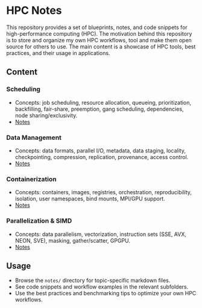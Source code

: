 # HPC Notes

This repository provides a set of blueprints, notes, and code snippets for high-performance computing (HPC). The motivation behind this repository is to store and organize my own HPC workflows, tool and make them open source for others to use. The main content is a showcase of HPC tools, best practices, and their usage in applications.

## Content

### Scheduling
- Concepts: job scheduling, resource allocation, queueing, prioritization, backfilling, fair-share, preemption, gang scheduling, dependencies, node sharing/exclusivity.
- [Notes](notes/scheduling.md)

### Data Management
- Concepts: data formats, parallel I/O, metadata, data staging, locality, checkpointing, compression, replication, provenance, access control.
- [Notes](notes/data.md)

### Containerization
- Concepts: containers, images, registries, orchestration, reproducibility, isolation, user namespaces, bind mounts, MPI/GPU support.
- [Notes](notes/containerization.md)

### Parallelization & SIMD
- Concepts: data parallelism, vectorization, instruction sets (SSE, AVX, NEON, SVE), masking, gather/scatter, GPGPU.
- [Notes](notes/simd.md)


## Usage

- Browse the `notes/` directory for topic-specific markdown files.
- See code snippets and workflow examples in the relevant subfolders.
- Use the best practices and benchmarking tips to optimize your own HPC workflows.